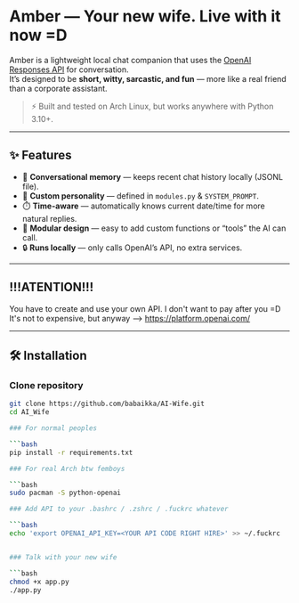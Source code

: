 # Amber — Your new wife. Live with it now =D

Amber is a lightweight local chat companion that uses the [OpenAI Responses API](https://platform.openai.com/docs/guides/text-generation) for conversation.  
It’s designed to be **short, witty, sarcastic, and fun** — more like a real friend than a corporate assistant.

> ⚡️ Built and tested on Arch Linux, but works anywhere with Python 3.10+.

---

## ✨ Features

- 💬 **Conversational memory** — keeps recent chat history locally (JSONL file).
- 🧠 **Custom personality** — defined in `modules.py` & `SYSTEM_PROMPT`.
- ⏱️ **Time-aware** — automatically knows current date/time for more natural replies.
- 🧩 **Modular design** — easy to add custom functions or “tools” the AI can call.
- 🔒 **Runs locally** — only calls OpenAI’s API, no extra services.

---

## !!!ATENTION!!!

You have to create and use your own API. I don't want to pay after you =D
It's not to expensive, but anyway --> https://platform.openai.com/

---

## 🛠️ Installation

### Clone repository

```bash
git clone https://github.com/babaikka/AI-Wife.git
cd AI_Wife

### For normal peoples

```bash
pip install -r requirements.txt

### For real Arch btw femboys

```bash
sudo pacman -S python-openai

### Add API to your .bashrc / .zshrc / .fuckrc whatever

```bash
echo 'export OPENAI_API_KEY=<YOUR API CODE RIGHT HIRE>' >> ~/.fuckrc


### Talk with your new wife

```bash
chmod +x app.py
./app.py

